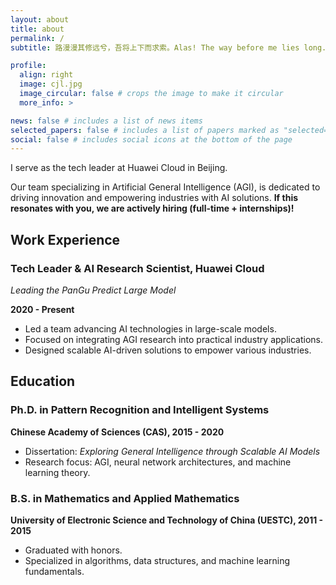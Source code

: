 ```yaml
---
layout: about
title: about
permalink: /
subtitle: 路漫漫其修远兮，吾将上下而求索。Alas! The way before me lies long. Still, I'll seek my dream high and low.

profile:
  align: right
  image: cjl.jpg
  image_circular: false # crops the image to make it circular
  more_info: >

news: false # includes a list of news items
selected_papers: false # includes a list of papers marked as "selected={true}"
social: false # includes social icons at the bottom of the page
---
```

I serve as the tech leader at Huawei Cloud in Beijing.

Our team specializing in Artificial General Intelligence (AGI), is dedicated to driving innovation and empowering industries with AI solutions. **If this resonates with you, we are actively hiring (full-time + internships)!**

<h2>Work Experience</h2>
<h3>Tech Leader & AI Research Scientist, Huawei Cloud</h3>
<p><i>Leading the PanGu Predict Large Model</i></p>
<p><b>2020 - Present</b></p>
<ul>
    <li>Led a team advancing AI technologies in large-scale models.</li>
    <li>Focused on integrating AGI research into practical industry applications.</li>
    <li>Designed scalable AI-driven solutions to empower various industries.</li>
</ul>

<h2>Education</h2>
<h3>Ph.D. in Pattern Recognition and Intelligent Systems</h3>
<p><b>Chinese Academy of Sciences (CAS), 2015 - 2020</b></p>
<ul>
    <li>Dissertation: <i>Exploring General Intelligence through Scalable AI Models</i></li>
    <li>Research focus: AGI, neural network architectures, and machine learning theory.</li>
</ul>

<h3>B.S. in Mathematics and Applied Mathematics</h3>
<p><b>University of Electronic Science and Technology of China (UESTC), 2011 - 2015</b></p>
<ul>
    <li>Graduated with honors.</li>
    <li>Specialized in algorithms, data structures, and machine learning fundamentals.</li>
</ul>

